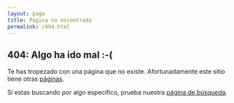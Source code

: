 ```yaml
---
layout: page
title: Página no encontrada
permalink: /404.html
---
```


## 404: Algo ha ido mal :-(

Te has tropezado con una página que no existe. Afortunadamente este sitio tiene otras [páginas](/).

Si estas buscando por algo específico, prueba nuestra [página de búsqueda](https://flutter.io/search/).
